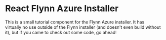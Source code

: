 # React Flynn Azure Installer
This is a small tutorial component for the Flynn Azure installer. It has virtually no use outside of the Flynn installer (and doesn't even build without it), but if you came to check out some code, go ahead!



